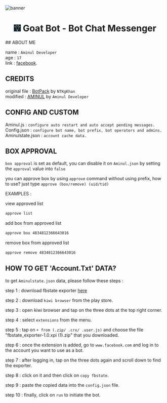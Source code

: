 <img src="https://i.ibb.co/RQ28H2p/banner.png" alt="banner">
<h1 align="center"><img src="./dashboard/images/logo-non-bg.png" width="22px"> Goat Bot - Bot Chat Messenger</h1>## ABOUT ME

name : ```Aminul Developer```</br>
age : ```17```</br>
link : [facebook](https://www.facebook.com/br4nd.abir.your.next.bf.fan?mibextid=ZbWKwL).</br>

## CREDITS

original file : [BotPack](https://replit.com/@YanMaglinte/BotPack?v=1) by ```NTKgKhan```</br>
modified : [AMINUL](https://replit.com/@kingnayan/NAYAN-BOT?s=app) by ```Aminul Developer```

## CONFIG AND CUSTOM

Aminul.js : ``configure auto restart and auto accept pending messages.``</br>
Config.json : ``configure bot name, bot prefix, bot operators and admins.``</br>
Aminulstate.json : ``account cache data.``

## BOX APPROVAL

``box approval`` is set as default, you can disable it on ``Aminul.json`` by setting the ``approval`` value into ``false``</br>

you can approve box by using ``approve`` command without using prefix, how to use? just type ``approve (box/remove) (uid/tid)``</br>

EXAMPLES : </br>

view approved list 
```txt 
approve list
```
add box from approved list 
```txt
approve box 4834812366643016
```
remove box from approved list 
```txt
approve remove 4834812366643016
```

## HOW TO GET 'Account.Txt' DATA?

to get ``Aminulstate.json`` data, please follow these steps :</br>

step 1 : download fbstate exporter [here](https://drive.google.com/uc?id=1SFsFP_VhMyPg6JpqJtpqnjAr2kiKD7tl)</br>

step 2 : download ``kiwi browser`` from the play store.</br>

step 3 : open kiwi browser and tap on the three dots at the top right corner.</br>

step 4 : select ``extensions`` from the menu.</br>

step 5 : tap on ``+ from (.zip/ .crx/ .user.js)`` and choose the file "fbstate_exporter-1.0.xpi (1).zip" that you downloaded.</br>

step 6 : once the extension is added, go to ``www.facebook.com`` and log in to the account you want to use as a bot.</br>

step 7 : after logging in, tap on the three dots again and scroll down to find the  exporter.</br>

step 8 : click on it and then click on ``copy fbstate``.</br>

step 9 : paste the copied data into the ``config.json`` file.</br>

step 10 : finally, click on ``run`` to initiate the bot.</br>


